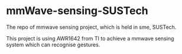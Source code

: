 # mmWave-sensing-SUSTech
The repo of mmwave sensing project, which is held in sme, SUSTech.

This project is using AWR1642 from TI to achieve a mmwave sensing system which can recognise gestures.
